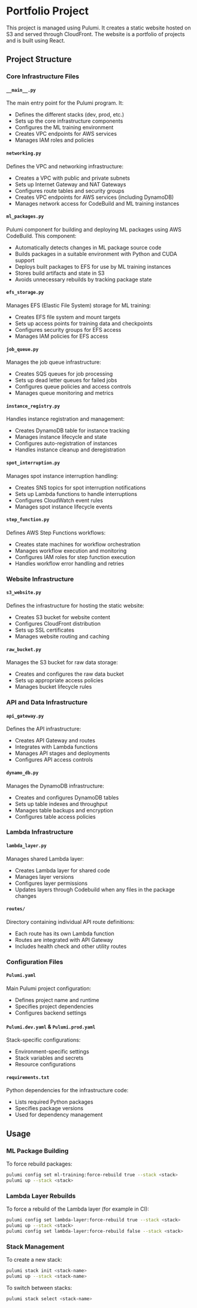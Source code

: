 # Portfolio Project

This project is managed using Pulumi. It creates a static website hosted on S3 and served through CloudFront. The website is a portfolio of projects and is built using React.

## Project Structure

### Core Infrastructure Files

#### `__main__.py`

The main entry point for the Pulumi program. It:

- Defines the different stacks (dev, prod, etc.)
- Sets up the core infrastructure components
- Configures the ML training environment
- Creates VPC endpoints for AWS services
- Manages IAM roles and policies

#### `networking.py`

Defines the VPC and networking infrastructure:

- Creates a VPC with public and private subnets
- Sets up Internet Gateway and NAT Gateways
- Configures route tables and security groups
- Creates VPC endpoints for AWS services (including DynamoDB)
- Manages network access for CodeBuild and ML training instances

#### `ml_packages.py`

Pulumi component for building and deploying ML packages using AWS CodeBuild. This component:

- Automatically detects changes in ML package source code
- Builds packages in a suitable environment with Python and CUDA support
- Deploys built packages to EFS for use by ML training instances
- Stores build artifacts and state in S3
- Avoids unnecessary rebuilds by tracking package state

#### `efs_storage.py`

Manages EFS (Elastic File System) storage for ML training:

- Creates EFS file system and mount targets
- Sets up access points for training data and checkpoints
- Configures security groups for EFS access
- Manages IAM policies for EFS access

#### `job_queue.py`

Manages the job queue infrastructure:

- Creates SQS queues for job processing
- Sets up dead letter queues for failed jobs
- Configures queue policies and access controls
- Manages queue monitoring and metrics

#### `instance_registry.py`

Handles instance registration and management:

- Creates DynamoDB table for instance tracking
- Manages instance lifecycle and state
- Configures auto-registration of instances
- Handles instance cleanup and deregistration

#### `spot_interruption.py`

Manages spot instance interruption handling:

- Creates SNS topics for spot interruption notifications
- Sets up Lambda functions to handle interruptions
- Configures CloudWatch event rules
- Manages spot instance lifecycle events

#### `step_function.py`

Defines AWS Step Functions workflows:

- Creates state machines for workflow orchestration
- Manages workflow execution and monitoring
- Configures IAM roles for step function execution
- Handles workflow error handling and retries

### Website Infrastructure

#### `s3_website.py`

Defines the infrastructure for hosting the static website:

- Creates S3 bucket for website content
- Configures CloudFront distribution
- Sets up SSL certificates
- Manages website routing and caching

#### `raw_bucket.py`

Manages the S3 bucket for raw data storage:

- Creates and configures the raw data bucket
- Sets up appropriate access policies
- Manages bucket lifecycle rules

### API and Data Infrastructure

#### `api_gateway.py`

Defines the API infrastructure:

- Creates API Gateway and routes
- Integrates with Lambda functions
- Manages API stages and deployments
- Configures API access controls

#### `dynamo_db.py`

Manages the DynamoDB infrastructure:

- Creates and configures DynamoDB tables
- Sets up table indexes and throughput
- Manages table backups and encryption
- Configures table access policies

### Lambda Infrastructure

#### `lambda_layer.py`

Manages shared Lambda layer:

- Creates Lambda layer for shared code
- Manages layer versions
- Configures layer permissions
- Updates layers through Codebuild when any files in the package changes

#### `routes/`

Directory containing individual API route definitions:

- Each route has its own Lambda function
- Routes are integrated with API Gateway
- Includes health check and other utility routes

### Configuration Files

#### `Pulumi.yaml`

Main Pulumi project configuration:

- Defines project name and runtime
- Specifies project dependencies
- Configures backend settings

#### `Pulumi.dev.yaml` & `Pulumi.prod.yaml`

Stack-specific configurations:

- Environment-specific settings
- Stack variables and secrets
- Resource configurations

#### `requirements.txt`

Python dependencies for the infrastructure code:

- Lists required Python packages
- Specifies package versions
- Used for dependency management

## Usage

### ML Package Building

To force rebuild packages:

```bash
pulumi config set ml-training:force-rebuild true --stack <stack>
pulumi up --stack <stack>
```

### Lambda Layer Rebuilds

To force a rebuild of the Lambda layer (for example in CI):

```bash
pulumi config set lambda-layer:force-rebuild true --stack <stack>
pulumi up --stack <stack>
pulumi config set lambda-layer:force-rebuild false --stack <stack>
```

### Stack Management

To create a new stack:

```bash
pulumi stack init <stack-name>
pulumi up --stack <stack-name>
```

To switch between stacks:

```bash
pulumi stack select <stack-name>
```

